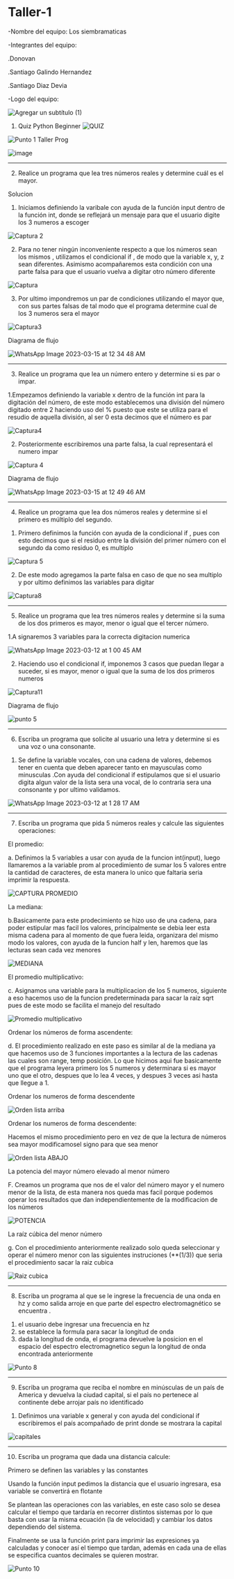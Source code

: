 # Taller-1

-Nombre del equipo: Los siembramaticas

-Integrantes del equipo: 

  .Donovan
  
  .Santiago Galindo Hernandez
  
  .Santiago Diaz Devia
  
  -Logo del equipo:
  
  ![Agregar un subtítulo (1)](https://user-images.githubusercontent.com/124641609/225491729-a9d3e256-2600-4b8c-9b61-7f1409a82a73.png)


1) Quiz Python Beginner
![QUIZ](https://user-images.githubusercontent.com/124641609/224518688-a9d098e3-bd8e-408a-8e64-dcf4996af3f2.JPG)


![Punto 1 Taller Prog](https://user-images.githubusercontent.com/124641609/225380149-33462fd6-97a3-4ac5-94fc-df6085d63d90.png)


![image](https://user-images.githubusercontent.com/124641609/225488279-c8277990-7c22-48a2-9949-6113d06534b7.png)


---

2) Realice un programa que lea tres números reales y determine cuál es el mayor.

Solucion
1. Iniciamos definiendo la varibale con ayuda de la función input dentro de la función int, donde se reflejará un mensaje para que el usuario digite los 3 numeros a escoger

![Captura 2](https://user-images.githubusercontent.com/124641609/224518958-4b68a63f-dfb9-4d19-b1b6-837aad3eb51f.JPG)


2. Para no tener ningún inconveniente respecto a que los números sean los mismos , utilizamos el condicional if , de modo que la variable x, y, z sean diferentes. Asimismo acompañaremos esta condición con una parte falsa  para que el usuario vuelva a digitar otro número diferente 

![Captura](https://user-images.githubusercontent.com/124641609/224519409-031069df-c580-496d-a956-44ae853e9c35.JPG)

3. Por ultimo  impondremos un par de condiciones utilizando el mayor que, con sus partes falsas de tal modo que el programa determine cual de los 3 numeros sera el mayor 

![Captura3](https://user-images.githubusercontent.com/124641609/224519566-0d36b824-0ab9-4d52-8d7b-c8ec5753584c.JPG)

Diagrama de flujo

![WhatsApp Image 2023-03-15 at 12 34 48 AM](https://user-images.githubusercontent.com/124641609/225380473-53947ee3-a139-4f36-907c-d278264108d1.jpeg)

---

3) Realice un programa que lea un número entero y determine si es par o impar.

1.Empezamos definiendo la variable x  dentro de la función int para la digitación del número, de este modo establecemos una división del número digitado entre 2 haciendo uso del % puesto que este se utiliza para el resudio de aquella división, al ser 0 esta decimos que el número es par

![Captura4](https://user-images.githubusercontent.com/124641609/224519878-464108b4-a6c9-4007-b228-daf75b134d8b.JPG)

2. Posteriormente escribiremos una parte falsa, la cual representará el numero impar 


![Captura 4](https://user-images.githubusercontent.com/124641609/224520078-283b17da-f3a9-4b1f-9419-261838e8a962.JPG)

Diagrama de flujo

![WhatsApp Image 2023-03-15 at 12 49 46 AM](https://user-images.githubusercontent.com/124641609/225381144-804c5dc2-4cff-49f8-bd4d-9aac75940e92.jpeg)


---

4) Realice un programa que lea dos números reales y determine si el primero es múltiplo del segundo.

1. Primero definimos la función con ayuda de la condicional if , pues con esto decimos que si el residuo entre la división del primer número con el segundo da como residuo 0, es multiplo

![Captura 5](https://user-images.githubusercontent.com/124641609/224526839-8f2d06cd-2aa1-4aab-9263-90d2e619c703.JPG)

2. De este modo agregamos la parte falsa en caso de que no sea multiplo y por ultimo definimos las variables para digitar 

![Captura8](https://user-images.githubusercontent.com/124641609/224526909-e1f8f63d-f807-44b7-8208-662a8770cbac.JPG)

---

5) Realice un programa que lea tres números reales y determine si la suma de los dos primeros es mayor, menor o igual que el tercer número.

1.A signaremos 3 variables para la correcta digitacion numerica

![WhatsApp Image 2023-03-12 at 1 00 45 AM](https://user-images.githubusercontent.com/124641609/224527244-247b0588-8016-4b80-9d9a-ca5fb555034d.jpeg)

2. Haciendo uso el condicional if, imponemos 3 casos que puedan llegar a suceder, si es mayor, menor o igual que la suma de los dos primeros numeros

![Captura11](https://user-images.githubusercontent.com/124641609/224527890-77e7aa08-22a0-4bab-aff4-435e673d9399.JPG)

Diagrama de flujo

![punto 5](https://user-images.githubusercontent.com/124641609/225488556-4174b412-8ad7-4fa1-ae22-eb7f0c5e2fe0.jpg)

---

6) Escriba un programa que solicite al usuario una letra y determine si es una voz o una consonante.
1. Se define la variable vocales, con una cadena de valores, debemos tener en cuenta que deben aparecer tanto en mayusculas como minusculas .Con ayuda del condicional if estipulamos que si el usuario digita algun valor de la lista sera una vocal, de lo contraria sera una consonante y por ultimo validamos.



![WhatsApp Image 2023-03-12 at 1 28 17 AM](https://user-images.githubusercontent.com/124641609/224562603-02b36dc2-403c-4b36-8f9f-ef30e65beec0.jpeg)

---

7) Escriba un programa que pida 5 números reales y calcule las siguientes operaciones:

El promedio:

a. Definimos la 5 variables a usar con ayuda de la funcion int(input), luego llamaremos a la variable prom al procedimiento de sumar los 5 valores entre la cantidad de caracteres, de esta manera lo unico que faltaria seria  imprimir la respuesta.

![CAPTURA PROMEDIO](https://user-images.githubusercontent.com/124641609/224568878-35b3b415-1eef-42d5-b453-689fec764cc0.JPG)

La mediana:

b.Basicamente para este prodecimiento se hizo uso de una cadena, para poder estipular mas facil los valores, principalmente se debia leer esta misma cadena para al momento de que fuera leida, organizara del mismo modo los valores, con ayuda de la funcion half y len, haremos que las lecturas sean cada vez menores

![MEDIANA](https://user-images.githubusercontent.com/124641609/224569193-563aecce-42af-4f8e-9dea-80547c1b0f39.JPG)

El promedio  multiplicativo:

c. Asignamos una variable para la multiplicacion de los 5 numeros, siguiente a eso hacemos uso de la funcion predeterminada para sacar la raiz sqrt pues de este modo se facilita el manejo del resultado

![Promedio multiplicativo](https://user-images.githubusercontent.com/124641609/224571469-4d637106-ccf9-40d9-bd45-1f2dc3a6e1db.JPG)

Ordenar los números de forma ascendente:

d. El procedimiento realizado en este paso es similar al de la mediana ya que hacemos uso de 3 funciones importantes a la lectura de las cadenas las cuales son range, temp posición. Lo que hicimos aqui fue basicamente que el programa leyera primero los 5 numeros y determinara si es mayor uno que el otro, despues que lo lea 4 veces, y despues 3 veces asi hasta que llegue a 1.

Ordenar los numeros de forma descendente

![Orden lista arriba](https://user-images.githubusercontent.com/124641609/224571730-cb9c9e9b-9be3-46c9-8eaa-eeb82af273d9.JPG)

Ordenar los numeros de forma descendente:

Hacemos el mismo procedimiento pero en vez de que la lectura de números sea mayor modificamosel signo para que sea menor 

![Orden lista ABAJO](https://user-images.githubusercontent.com/124641609/224571903-9a0f267c-973c-4168-bad9-0e980361b375.JPG)

La potencia del mayor número elevado al menor número

F. Creamos un programa que nos de el valor del número mayor y el numero menor de la lista, de esta manera nos queda mas facil porque podemos operar los resultados que dan independientemente de la modificacion de los números 

![POTENCIA](https://user-images.githubusercontent.com/124641609/224572182-32cd5039-e1ca-455d-9e62-81a4675be080.JPG)

La raíz cúbica del menor número

g. Con el procedimiento anteriormente realizado solo queda seleccionar y operar el número menor con las siguientes instruciones (**(1/3)) que seria el procedimiento 
sacar la raiz cubica

![Raiz cubica](https://user-images.githubusercontent.com/124641609/224572500-bd8df539-3c22-4171-ae4b-e770951b7c45.JPG)

---

8) Escriba un programa al que se le ingrese la frecuencia de una onda en hz y como salida arroje en que parte del espectro electromagnético se encuentra .

1. el usuario debe ingresar una frecuencia en hz
2. se establece la formula para sacar la longitud de onda
3. dada la longitud de onda, el programa devuelve la posicion en el espacio del espectro electromagnetico segun la longitud de onda encontrada anteriormente

![Punto 8](https://user-images.githubusercontent.com/124641609/225488849-ac71c618-b716-450e-89d5-9a8c30e95f72.JPG)


---

9) Escriba un programa que reciba el nombre en minúsculas de un país de America y devuelva la ciudad capital, si el país no pertenece al continente debe arrojar país no identificado 

1. Definimos una variable x general y con ayuda del condicional if escribiremos el país acompañado de print donde se mostrara la capital

![capitales](https://user-images.githubusercontent.com/124641609/224579756-7534a89f-c88e-4a91-85b7-ccb9be2dff41.JPG)

--- 

10) Escriba un programa que dada una distancia calcule:

Primero se definen las variables y las constantes

Usando la función input pedimos la distancia que el usuario ingresara, esa variable se convertirá en flotante 

Se plantean las operaciones con las variables, en este caso solo se desea calcular el tiempo que tardaría en recorrer distintos sistemas por lo que  basta con usar la misma ecuación (la de velocidad) y cambiar los datos dependiendo del sistema.

Finalmente se usa la función print para imprimir las expresiones ya calculadas y conocer así el tiempo que tardan, además en cada una de ellas se especifica cuantos decimales se quieren mostrar.

![Punto 10](https://user-images.githubusercontent.com/124641609/225490784-35143444-991b-48ba-897b-b35796feb18e.JPG)








